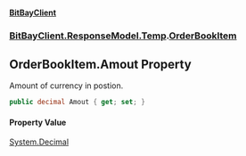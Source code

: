 #### [BitBayClient](./index.md 'index')
### [BitBayClient.ResponseModel.Temp](./BitBayClient-ResponseModel-Temp.md 'BitBayClient.ResponseModel.Temp').[OrderBookItem](./BitBayClient-ResponseModel-Temp-OrderBookItem.md 'BitBayClient.ResponseModel.Temp.OrderBookItem')
## OrderBookItem.Amout Property
Amount of currency in postion.  
```csharp
public decimal Amout { get; set; }
```
#### Property Value
[System.Decimal](https://docs.microsoft.com/en-us/dotnet/api/System.Decimal 'System.Decimal')  

